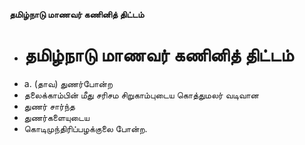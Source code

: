 **தமிழ்நாடு மாணவர் கணினித் திட்டம்**
- # தமிழ்நாடு மாணவர் கணினித் திட்டம்
- a. (தாவ) துணர்போன்ற
- தலைக்காம்பின் மீது சரிசம சிறுகாம்புடைய கொத்துமலர் வடிவான
- துணர் சார்ந்த
- துணர்களையுடைய
- கொடிமுந்திரிப்பழக்குலை போன்ற.

